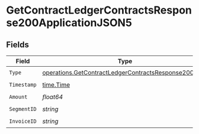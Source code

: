 # GetContractLedgerContractsResponse200ApplicationJSON5


## Fields

| Field                                                                                                                        | Type                                                                                                                         | Required                                                                                                                     | Description                                                                                                                  |
| ---------------------------------------------------------------------------------------------------------------------------- | ---------------------------------------------------------------------------------------------------------------------------- | ---------------------------------------------------------------------------------------------------------------------------- | ---------------------------------------------------------------------------------------------------------------------------- |
| `Type`                                                                                                                       | [operations.GetContractLedgerContractsResponse200Type](../../models/operations/getcontractledgercontractsresponse200type.md) | :heavy_check_mark:                                                                                                           | N/A                                                                                                                          |
| `Timestamp`                                                                                                                  | [time.Time](https://pkg.go.dev/time#Time)                                                                                    | :heavy_check_mark:                                                                                                           | N/A                                                                                                                          |
| `Amount`                                                                                                                     | *float64*                                                                                                                    | :heavy_check_mark:                                                                                                           | N/A                                                                                                                          |
| `SegmentID`                                                                                                                  | *string*                                                                                                                     | :heavy_check_mark:                                                                                                           | N/A                                                                                                                          |
| `InvoiceID`                                                                                                                  | *string*                                                                                                                     | :heavy_check_mark:                                                                                                           | N/A                                                                                                                          |